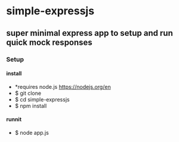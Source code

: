 # simple-expressjs
## super minimal express app to setup and run quick mock responses

### Setup
#### install 
* *requires node.js https://nodejs.org/en
* $ git clone <repo>
* $ cd simple-expressjs
* $ npm install

#### runnit
* $ node app.js
